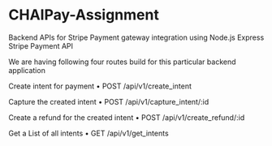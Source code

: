 # CHAIPay-Assignment

Backend APIs for Stripe Payment gateway integration using 
Node.js
Express
Stripe Payment API


We are having following four routes build for this particular backend application

Create intent for payment
    • POST /api/v1/create_intent

Capture the created intent
    • POST /api/v1/capture_intent/:id

Create a refund for the created intent
    • POST /api/v1/create_refund/:id
    
Get a List of all intents
    • GET /api/v1/get_intents